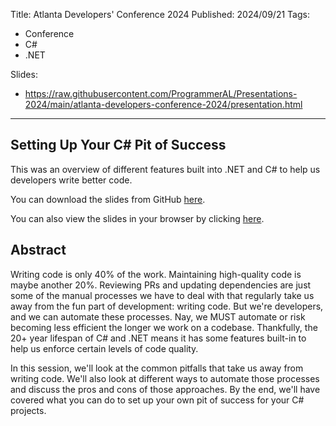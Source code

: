 Title: Atlanta Developers' Conference 2024
Published: 2024/09/21
Tags:

- Conference
- C#
- .NET

Slides:
- https://raw.githubusercontent.com/ProgrammerAL/Presentations-2024/main/atlanta-developers-conference-2024/presentation.html

---

## Setting Up Your C# Pit of Success

This was an overview of different features built into .NET and C# to help us developers write better code.

You can download the slides from GitHub <a target="_blank" href="https://github.com/ProgrammerAL/Presentations-2024/tree/main/atlanta-developers-conference-2024">here</a>.

You can also view the slides in your browser by clicking <a href="/posts/20240921-Presentation-AtlDevConf2024/slides/0">here</a>.


## Abstract

Writing code is only 40% of the work. Maintaining high-quality code is maybe another 20%. Reviewing PRs and updating dependencies are just some of the manual processes we have to deal with that regularly take us away from the fun part of development: writing code. But we're developers, and we can automate these processes. Nay, we MUST automate or risk becoming less efficient the longer we work on a codebase. Thankfully, the 20+ year lifespan of C# and .NET means it has some features built-in to help us enforce certain levels of code quality.

In this session, we'll look at the common pitfalls that take us away from writing code. We'll also look at different ways to automate those processes and discuss the pros and cons of those approaches. By the end, we'll have covered what you can do to set up your own pit of success for your C# projects.

